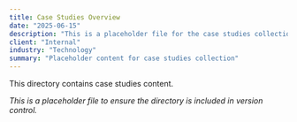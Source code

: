 ```yaml
---
title: Case Studies Overview
date: "2025-06-15"
description: "This is a placeholder file for the case studies collection."
client: "Internal"
industry: "Technology"
summary: "Placeholder content for case studies collection"
---
```


This directory contains case studies content.

*This is a placeholder file to ensure the directory is included in version control.*
